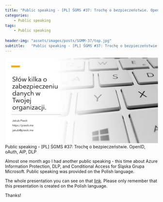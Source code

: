 ```yaml
---
title: "Public speaking - [PL] ŚGMS #37: Trochę o bezpieczeństwie. OpenID, oAuth, AIP, DLP"
categories:
    - Public speaking
tags:
    - Public speaking

header-img: "assets/images/posts/SGMM-37/top.jpg"
subtitle:   "Public speaking - [PL] ŚGMS #37: Trochę o bezpieczeństwie. OpenID, oAuth, AIP, DLP"
---
```

![Public speaking - [PL] ŚGMS #37: Trochę o bezpieczeństwie. OpenID, oAuth, AIP, DLP](/assets/images/posts/SGMM-37/top.jpg)Public speaking - [PL] ŚGMS #37: Trochę o bezpieczeństwie. OpenID, oAuth, AIP, DLP

Almost one month ago I had another public speaking - this time about Azure Information Protection, DLP, and Conditional Access for Śląska Grupa Microsoft. Public speaking was provided on the Polish language. 

The whole presentation you can see on that [link](https://itcnspl-my.sharepoint.com/:p:/g/personal/jpiesik_dzejzibloguje_pl/ESz-NTBZ-p1Alv8QS5t-_6QB3D2HTrOxx4z-OE6DUdtQdA?e=z8Qbgu). Please only remember that this presentation is created on the Polish language.

Thanks!
